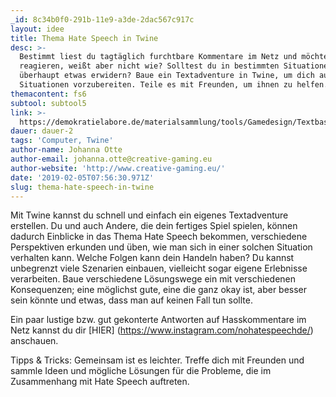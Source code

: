 ```yaml
---
_id: 8c34b0f0-291b-11e9-a3de-2dac567c917c
layout: idee
title: Thema Hate Speech in Twine
desc: >-
  Bestimmt liest du tagtäglich furchtbare Kommentare im Netz und möchtest
  reagieren, weißt aber nicht wie? Solltest du in bestimmten Situationen
  überhaupt etwas erwidern? Baue ein Textadventure in Twine, um dich auf solche
  Situationen vorzubereiten. Teile es mit Freunden, um ihnen zu helfen.
themacontent: fs6
subtool: subtool5
link: >-
  https://demokratielabore.de/materialsammlung/tools/Gamedesign/Textbasierte-Spiele-mit-Twine
dauer: dauer-2
tags: 'Computer, Twine'
author-name: Johanna Otte
author-email: johanna.otte@creative-gaming.eu
author-website: 'http://www.creative-gaming.eu/'
date: '2019-02-05T07:56:30.971Z'
slug: thema-hate-speech-in-twine
---
```

Mit Twine kannst du schnell und einfach ein eigenes Textadventure erstellen. Du und auch Andere, die dein fertiges Spiel spielen, können dadurch Einblicke in das Thema Hate Speech bekommen, verschiedene Perspektiven erkunden und üben, wie man sich in einer solchen Situation verhalten kann. Welche Folgen kann dein Handeln haben?
Du kannst unbegrenzt viele Szenarien einbauen, vielleicht sogar eigene Erlebnisse verarbeiten. Baue verschiedene Lösungswege ein mit verschiedenen Konsequenzen; eine möglichst gute, eine die ganz okay ist, aber besser sein könnte und etwas, dass man auf keinen Fall tun sollte.

Ein paar lustige bzw. gut gekonterte Antworten auf Hasskommentare im Netz kannst du dir [HIER] (https://www.instagram.com/nohatespeechde/) anschauen. 

Tipps & Tricks: Gemeinsam ist es leichter. Treffe dich mit Freunden und sammle Ideen und mögliche Lösungen für die Probleme, die im Zusammenhang mit Hate Speech auftreten.
